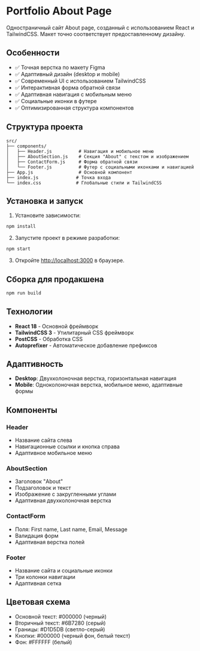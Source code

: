 # Portfolio About Page

Одностраничный сайт About page, созданный с использованием React и TailwindCSS. Макет точно соответствует предоставленному дизайну.

## Особенности

- ✅ Точная верстка по макету Figma
- ✅ Адаптивный дизайн (desktop и mobile)
- ✅ Современный UI с использованием TailwindCSS
- ✅ Интерактивная форма обратной связи
- ✅ Адаптивная навигация с мобильным меню
- ✅ Социальные иконки в футере
- ✅ Оптимизированная структура компонентов

## Структура проекта

```
src/
├── components/
│   ├── Header.js          # Навигация и мобильное меню
│   ├── AboutSection.js    # Секция "About" с текстом и изображением
│   ├── ContactForm.js     # Форма обратной связи
│   └── Footer.js          # Футер с социальными иконками и навигацией
├── App.js                 # Основной компонент
├── index.js              # Точка входа
└── index.css             # Глобальные стили и TailwindCSS
```

## Установка и запуск

1. Установите зависимости:
```bash
npm install
```

2. Запустите проект в режиме разработки:
```bash
npm start
```

3. Откройте [http://localhost:3000](http://localhost:3000) в браузере.

## Сборка для продакшена

```bash
npm run build
```

## Технологии

- **React 18** - Основной фреймворк
- **TailwindCSS 3** - Утилитарный CSS фреймворк
- **PostCSS** - Обработка CSS
- **Autoprefixer** - Автоматическое добавление префиксов

## Адаптивность

- **Desktop**: Двухколоночная верстка, горизонтальная навигация
- **Mobile**: Одноколоночная верстка, мобильное меню, адаптивные формы

## Компоненты

### Header
- Название сайта слева
- Навигационные ссылки и кнопка справа
- Адаптивное мобильное меню

### AboutSection
- Заголовок "About"
- Подзаголовок и текст
- Изображение с закругленными углами
- Адаптивная двухколоночная верстка

### ContactForm
- Поля: First name, Last name, Email, Message
- Валидация форм
- Адаптивная верстка полей

### Footer
- Название сайта и социальные иконки
- Три колонки навигации
- Адаптивная сетка

## Цветовая схема

- Основной текст: #000000 (черный)
- Вторичный текст: #6B7280 (серый)
- Границы: #D1D5DB (светло-серый)
- Кнопки: #000000 (черный фон, белый текст)
- Фон: #FFFFFF (белый)
